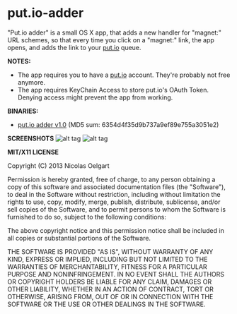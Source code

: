 put.io-adder
============

"Put.io adder" is a small OS X app, that adds a new handler for "magnet:" URL schemes, so that every time you click
on a "magnet:" link, the app opens, and adds the link to your [put.io](http://put.io/) queue.

**NOTES:**
- The app requires you to have a [put.io](http://put.io/) account. They're probably not free anymore.
- The app requires KeyChain Access to store put.io's OAuth Token. Denying access might prevent the app from working.

**BINARIES:**
- [put.io adder v1.0](http://cl.ly/Q4MV) (MD5 sum: 6354d4f35d9b737a9ef89e755a3051e2)

**SCREENSHOTS**
![alt tag](http://f.cl.ly/items/1E2h3I243x2W0P0y301p/Screen%20Shot%202013-07-05%20at%202.53.23%20AM.png)
![alt tag](http://f.cl.ly/items/3O0e3m1S36203j2k2f3P/Screen%20Shot%202013-07-05%20at%202.43.32%20AM.png)

**MIT/X11 LICENSE**

Copyright (C) 2013 Nicolas Oelgart

Permission is hereby granted, free of charge, to any person obtaining a copy of this software and associated documentation files (the "Software"), to deal in the Software without restriction, including without limitation the rights to use, copy, modify, merge, publish, distribute, sublicense, and/or sell copies of the Software, and to permit persons to whom the Software is furnished to do so, subject to the following conditions:

The above copyright notice and this permission notice shall be included in all copies or substantial portions of the Software.

THE SOFTWARE IS PROVIDED "AS IS", WITHOUT WARRANTY OF ANY KIND, EXPRESS OR IMPLIED, INCLUDING BUT NOT LIMITED TO THE WARRANTIES OF MERCHANTABILITY, FITNESS FOR A PARTICULAR PURPOSE AND NONINFRINGEMENT. IN NO EVENT SHALL THE AUTHORS OR COPYRIGHT HOLDERS BE LIABLE FOR ANY CLAIM, DAMAGES OR OTHER LIABILITY, WHETHER IN AN ACTION OF CONTRACT, TORT OR OTHERWISE, ARISING FROM, OUT OF OR IN CONNECTION WITH THE SOFTWARE OR THE USE OR OTHER DEALINGS IN THE SOFTWARE.
